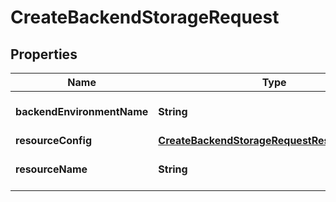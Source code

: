 

# CreateBackendStorageRequest


## Properties

| Name | Type | Description | Notes |
|------------ | ------------- | ------------- | -------------|
|**backendEnvironmentName** | **String** | The name of the backend environment. |  |
|**resourceConfig** | [**CreateBackendStorageRequestResourceConfig**](CreateBackendStorageRequestResourceConfig.md) |  |  |
|**resourceName** | **String** | The name of the storage resource. |  |



